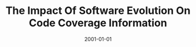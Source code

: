 ---
title: "The Impact Of Software Evolution On Code Coverage Information"
date: 2001-01-01
venue: "2001 International Conference on Software Maintenance, ICSM 2001, Florence, Italy, November 6-10, 2001"
paperurl: https://doi.org/10.1109/ICSM.2001.972727
authors: "Sebastian G Elbaum, David Gable and Gregg Rothermel"
awards: ""
---